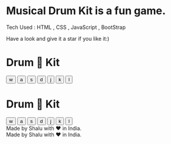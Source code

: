 #  Musical Drum Kit is a fun game.
Tech Used : HTML , CSS , JavaScript , BootStrap


Have a look and give it a star if you like it:)

<!DOCTYPE html>
<html lang="en" dir="ltr">

<head>
  <meta charset="utf-8">
  <title>Drum Kit</title>
  <link rel="stylesheet" href="styles.css">
  <link href="https://fonts.googleapis.com/css?family=Arvo" rel="stylesheet">
</head>

<body>
  <h1 id="title">Drum 🥁 Kit</h1>
  <div class="set">
    <button class="w drum">w</button>
    <button class="a drum">a</button>
    <button class="s drum">s</button>
    <button class="d drum">d</button>
    <button class="j drum">j</button>
    <button class="k drum">k</button>
    <button class="l drum">l</button>
    <!DOCTYPE html>
<html lang="en" dir="ltr">

<head>
  <meta charset="utf-8">
  <title>Drum Kit</title>
  <link rel="stylesheet" href="styles.css">
  <link href="https://fonts.googleapis.com/css?family=Arvo" rel="stylesheet">
</head>

<body>
  <h1 id="title">Drum 🥁 Kit</h1>
  <div class="set">
    <button class="w drum">w</button>
    <button class="a drum">a</button>
    <button class="s drum">s</button>
    <button class="d drum">d</button>
    <button class="j drum">j</button>
    <button class="k drum">k</button>
    <button class="l drum">l</button>
  </div>


<script src="index.js" charset="utf-8"></script>

<footer>
  Made by Shalu with ❤️ in India.
</footer>
</body>
</html>

  </div>


<script src="index.js" charset="utf-8"></script>

<footer>
  Made by Shalu with ❤️ in India.
</footer>
</body>
</html>


